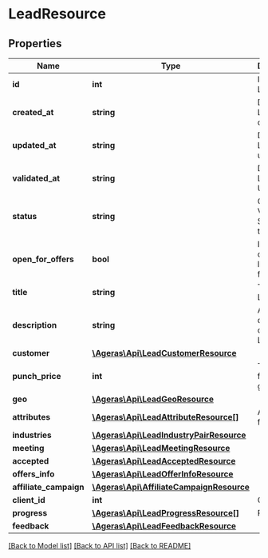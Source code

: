 # LeadResource

## Properties
Name | Type | Description | Notes
------------ | ------------- | ------------- | -------------
**id** | **int** | Id for the Lead. | [optional] 
**created_at** | **string** | Date the Lead was created. | [optional] 
**updated_at** | **string** | Date the Lead was updated. | [optional] 
**validated_at** | **string** | Date the Lead was Updated. | [optional] 
**status** | **string** | Current Validation Status of the Lead. | [optional] [default to 'unknown']
**open_for_offers** | **bool** | Is the current lead open for offers. | [optional] [default to false]
**title** | **string** | Title for the Lead. | [optional] 
**description** | **string** | A description of the given Lead. | [optional] 
**customer** | [**\Ageras\Api\LeadCustomerResource**](LeadCustomerResource.md) |  | [optional] 
**punch_price** | **int** | The price for the given lead. | [optional] 
**geo** | [**\Ageras\Api\LeadGeoResource**](LeadGeoResource.md) |  | [optional] 
**attributes** | [**\Ageras\Api\LeadAttributeResource[]**](LeadAttributeResource.md) | Attributes for the lead. | [optional] 
**industries** | [**\Ageras\Api\LeadIndustryPairResource**](LeadIndustryPairResource.md) |  | [optional] 
**meeting** | [**\Ageras\Api\LeadMeetingResource**](LeadMeetingResource.md) |  | [optional] 
**accepted** | [**\Ageras\Api\LeadAcceptedResource**](LeadAcceptedResource.md) |  | [optional] 
**offers_info** | [**\Ageras\Api\LeadOfferInfoResource**](LeadOfferInfoResource.md) |  | [optional] 
**affiliate_campaign** | [**\Ageras\Api\AffiliateCampaignResource**](AffiliateCampaignResource.md) |  | [optional] 
**client_id** | **int** | Client id | [optional] 
**progress** | [**\Ageras\Api\LeadProgressResource[]**](LeadProgressResource.md) | Progress | [optional] 
**feedback** | [**\Ageras\Api\LeadFeedbackResource**](LeadFeedbackResource.md) |  | [optional] 

[[Back to Model list]](../README.md#documentation-for-models) [[Back to API list]](../README.md#documentation-for-api-endpoints) [[Back to README]](../README.md)


